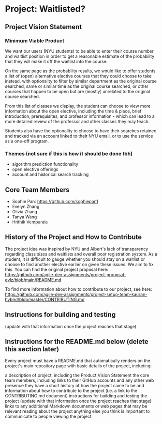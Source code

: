 # Project: Waitlisted?

## Project Vision Statement

### Minimum Viable Product
We want our users (NYU students) to be able to enter their course number and waitlist position in order to get a reasonable estimate of the probability that they will make it off the waitlist into the course.

On the same page as the probability results, we would like to offer students a list of (open) alternative elective courses that they could choose to take instead, with optionality to filter by similar department as the original course searched, same or similar time as the original course searched, or other courses that happen to be open but are (mostly) unrelated to the original course searched.

From this list of classes we display, the student can choose to view more information about the open elective, including the time & place, brief introduction, prerequisites, and professor information - which can lead to a more detailed review of the professor and other classes they may teach.

Students also have the optionality to choose to have their searches retained and tracked via an account linked to their NYU email, or to use the service as a one-off program.

### Themes  (not sure if this is how it should be done tbh)
- algorithm prediction functionality
- open elective offerings
- account and historical search tracking

## Core Team Members
- Sophie Pan: https://github.com/sophiepan1
- Evelyn Zhang
- Olivia Zhang
- Tanya Wang
- Hrithik Vemparala

## History of the Project and How to Contribute
The project idea was inspired by NYU and Albert's lack of transparency regarding class sizes and waitlists and overall poor registration system.  As a student, it is difficult to gauge whether you should stay on a waitlist or choose to find another elective earlier on given these issues.  We aim to fix this.  You can find the original project proposal here: https://github.com/agile-dev-assignments/project-proposal-evlz/blob/main/README.md

To find more information about how to contribute to our project, see here: https://github.com/agile-dev-assignments/project-setup-team-kauran-hybrid/blob/master/CONTRIBUTING.md

## Instructions for building and testing
(update with that information once the project reaches that stage)

## Instructions for the README.md below (delete this section later)

Every project must have a README.md that automatically renders on the project's main repository page with basic details of the project, including:

a description of project, including the Product Vision Statement
the core team members, including links to their GitHub accounts and any other web presence they have
a short history of how the project came to be and information about how to contribute to the project (i.e. a link to the CONTRIBUTING.md document)
instructions for building and testing the project (update with that information once the project reaches that stage)
links to any additional Markdown documents or web pages that may be relevant reading about the project
anything else you think is important to communicate to people viewing the project